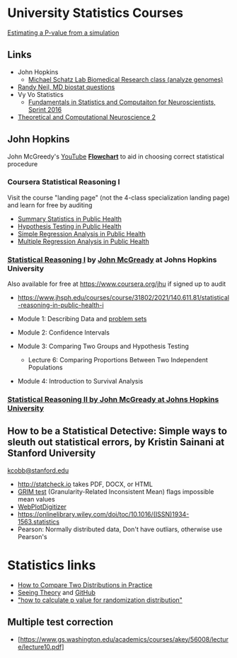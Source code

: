 # University Statistics Courses

[Estimating a P-value from a simulation](/doc/khan/ap_stats/pvals_from_sims/README.md)


## Links

* John Hopkins
  * [Michael Schatz Lab Biomedical Research class (analyze genomes)](https://github.com/schatzlab/biomedicalresearch2021)    
* [Randy Neil, MD biostat questions](https://www.youtube.com/channel/UCjTHgZY7U6pajEz61sQCHBw)
* Vy Vo Statistics
  * [Fundamentals in Statistics and Computaiton for Neuroscientists, Sprint 2016](https://www.youtube.com/playlist?list=PLgyBeNfcswrrZOcmhfchXymoGeMoEGUOX)   
* [Theoretical and Computational Neuroscience 2](https://www.youtube.com/watch?v=n6q-okCCvcs)

## John Hopkins
John McGreedy's [YouTube](https://www.youtube.com/@StatReasoningJHSPH/videos) [**Flowchart**](doc/README_flowchart.md) to aid in choosing correct statistical procedure

### Coursera Statistical Reasoning I
Visit the course "landing page" (not the 4-class specialization landing page) and learn for free by auditing
* [Summary Statistics in Public Health](https://www.coursera.org/learn/summary-statistics)
* [Hypothesis Testing in Public Health](https://www.coursera.org/learn/hypothesis-testing-public-health)
* [Simple Regression Analysis in Public Health](https://www.coursera.org/learn/simple-regression-analysis-public-health)
* [Multiple Regression Analysis in Public Health](https://www.coursera.org/learn/multiple-regression-analysis-public-health)

### [Statistical Reasoning I](http://ocw.jhsph.edu/index.cfm/go/viewCourse/course/StatisticalReasoning1/coursePage/index/) by [John McGready](https://www.biostat.jhsph.edu/~jmcgread/) at Johns Hopkins University
Also available for free at https://www.coursera.org/jhu if signed up to audit    
* https://www.jhsph.edu/courses/course/31802/2021/140.611.81/statistical-reasoning-in-public-health-i

* Module 1: Describing Data and [problem sets](/doc/mcgready/README_practice.md)
* Module 2: Confidence Intervals    
* Module 3: Comparing Two Groups and Hypothesis Testing
  * Lecture 6: Comparing Proportions Between Two Independent Populations    
* Module 4: Introduction to Survival Analysis

### [Statistical Reasoning II by John McGready at Johns Hopkins University ](http://ocw.jhsph.edu/index.cfm/go/viewCourse/course/StatisticalReasoning2/coursePage/index/)

## How to be a Statistical Detective: Simple ways to sleuth out statistical errors, by Kristin Sainani at Stanford University
kcobb@stanford.edu
  * http://statcheck.io takes PDF, DOCX, or HTML
  * [GRIM test](http://www.prepubmed.org/grim_test) (Granularity-Related Inconsistent Mean) flags impossible mean values
  * [WebPlotDigitizer](https://apps.automeris.io/wpd)    
  * https://onlinelibrary.wiley.com/doi/toc/10.1016/(ISSN)1934-1563.statistics
  * Pearson: Normally distributed data, Don't have outliars, otherwise use Pearson's


# Statistics links
* [How to Compare Two Distributions in Practice](doc/ks/2019_0224_Kim/README.md)
* [Seeing Theory](https://seeing-theory.brown.edu/#firstPage) and [GitHub](https://github.com/seeingtheory/Seeing-Theory)    
* ["how to calculate p value for randomization distribution"](https://www.bing.com/search?q=%22how+to+calculate+p+value+for+randomization+distribution%22&form=EDGNTT&qs=PF&cvid=5e5bfa96299a42ffa226e97b3cc6de5e&refig=dc021a2fee9b4cbc8915f85ab627e3be&cc=US&setlang=en-US&plvar=0)

## Multiple test correction
* [https://www.gs.washington.edu/academics/courses/akey/56008/lecture/lecture10.pdf]
